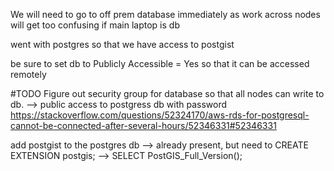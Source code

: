 
We will need to go to off prem database immediately as work across nodes will get too confusing if main laptop is db


went with postgres so that we have access to postgist

be sure to set db to Publicly Accessible = Yes so that it can be accessed remotely

#TODO Figure out security group for database so that all nodes can write to db.
--> public access to postgress db with password https://stackoverflow.com/questions/52324170/aws-rds-for-postgresql-cannot-be-connected-after-several-hours/52346331#52346331

add postgist to the postgres db
--> already present, but need to CREATE EXTENSION postgis;
--> SELECT PostGIS_Full_Version();